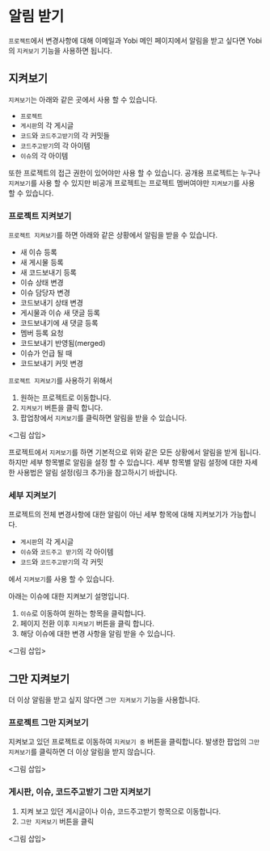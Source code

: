 # 알림 받기

`프로젝트`에서 변경사항에 대해 이메일과 Yobi 메인 페이지에서 알림을 받고 싶다면 Yobi의 `지켜보기` 기능을 사용하면 됩니다.

## 지켜보기

`지켜보기`는 아래와 같은 곳에서 사용 할 수 있습니다.

* `프로젝트`
* `게시판`의 각 게시글
* `코드`와 `코드주고받기`의 각 커밋들
* `코드주고받기`의 각 아이템
* `이슈`의 각 아이템

또한 프로젝트의 접근 권한이 있어야만 사용 할 수 있습니다. 공개용 프로젝트는 누구나 `지켜보기`를 사용 할 수 있지만 비공개 프로젝트는 프로젝트 멤버여야만 `지켜보기`를 사용 할 수 있습니다.

### 프로젝트 지켜보기

`프로젝트 지켜보기`를 하면 아래와 같은 상황에서 알림을 받을 수 있습니다.

* 새 이슈 등록
* 새 게시물 등록
* 새 코드보내기 등록
* 이슈 상태 변경
* 이슈 담당자 변경
* 코드보내기 상태 변경
* 게시물과 이슈 새 댓글 등록
* 코드보내기에 새 댓글 등록
* 멤버 등록 요청
* 코드보내기 반영됨(merged)
* 이슈가 언급 될 때
* 코드보내기 커밋 변경

`프로젝트 지켜보기`를 사용하기 위해서

1. 원하는 프로젝트로 이동합니다.
2. `지켜보기` 버튼을 클릭 합니다.
3. 팝업창에서 `지켜보기`를 클릭하면 알림을 받을 수 있습니다.

<그림 삽입>

프로젝트에서 `지켜보기`를 하면 기본적으로 위와 같은 모든 상황에서 알림을 받게 됩니다. 하지만 세부 항목별로 알림을 설정 할 수 있습니다. 세부 항목별 알림 설정에 대한 자세한 사용법은 알림 설정(링크 추가)을 참고하시기 바랍니다.

### 세부 지켜보기

프로젝트의 전체 변경사항에 대한 알림이 아닌 세부 항목에 대해 지켜보기가 가능합니다. 

* `게시판`의 각 게시글
* `이슈`와 `코드주고 받기`의 각 아이템
* `코드`와 `코드주고받기`의 각 커밋

에서 `지켜보기`를 사용 할 수 있습니다. 

아래는 이슈에 대한 지켜보기 설명입니다. 

1. `이슈`로 이동하여 원하는 항목을 클릭합니다. 
2. 페이지 전환 이후 `지켜보기` 버튼을 클릭 합니다.
3. 해당 이슈에 대한 변경 사항을 알림 받을 수 있습니다.

<그림 삽입> 

## 그만 지켜보기

더 이상 알림을 받고 싶지 않다면 `그만 지켜보기` 기능을 사용합니다.

### 프로젝트 그만 지켜보기

지켜보고 있던 프로젝트로 이동하여 `지켜보기 중` 버튼을 클릭합니다. 발생한 팝업의 `그만 지켜보기`를 클릭하면 더 이상 알림을 받지 않습니다.

<그림 삽입>

### 게시판, 이슈, 코드주고받기 그만 지켜보기

1. 지켜 보고 있던 게시글이나 이슈, 코드주고받기 항목으로 이동합니다. 
2. `그만 지켜보기` 버튼을 클릭

<그림 삽입>